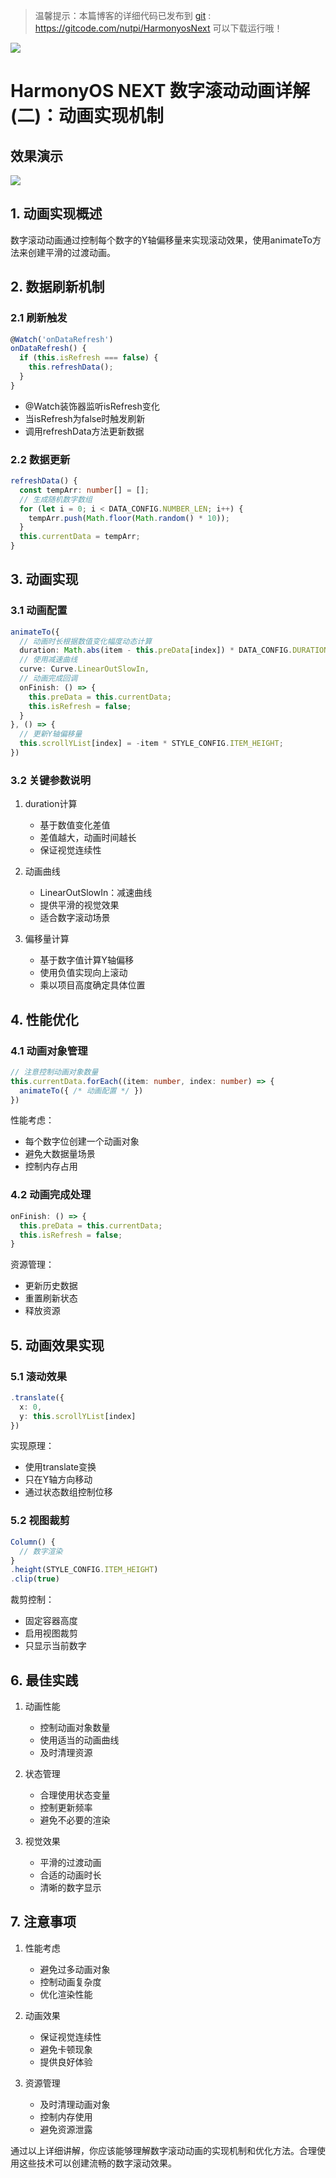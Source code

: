 > 温馨提示：本篇博客的详细代码已发布到 [git](https://gitcode.com/nutpi/HarmonyosNext) : https://gitcode.com/nutpi/HarmonyosNext 可以下载运行哦！

![](https://files.mdnice.com/user/47561/b12f1ff3-2264-4bc4-9b9c-8400ab272b20.png)

# HarmonyOS  NEXT 数字滚动动画详解(二)：动画实现机制
## 效果演示

![](https://files.mdnice.com/user/47561/3c439d97-e02c-4488-be35-fd0735537c95.gif)
## 1. 动画实现概述

数字滚动动画通过控制每个数字的Y轴偏移量来实现滚动效果，使用animateTo方法来创建平滑的过渡动画。

## 2. 数据刷新机制

### 2.1 刷新触发

```typescript
@Watch('onDataRefresh')
onDataRefresh() {
  if (this.isRefresh === false) {
    this.refreshData();
  }
}
```

- @Watch装饰器监听isRefresh变化
- 当isRefresh为false时触发刷新
- 调用refreshData方法更新数据

### 2.2 数据更新

```typescript
refreshData() {
  const tempArr: number[] = [];
  // 生成随机数字数组
  for (let i = 0; i < DATA_CONFIG.NUMBER_LEN; i++) {
    tempArr.push(Math.floor(Math.random() * 10));
  }
  this.currentData = tempArr;
}
```

## 3. 动画实现

### 3.1 动画配置

```typescript
animateTo({
  // 动画时长根据数值变化幅度动态计算
  duration: Math.abs(item - this.preData[index]) * DATA_CONFIG.DURATION_TIME,
  // 使用减速曲线
  curve: Curve.LinearOutSlowIn,
  // 动画完成回调
  onFinish: () => {
    this.preData = this.currentData;
    this.isRefresh = false;
  }
}, () => {
  // 更新Y轴偏移量
  this.scrollYList[index] = -item * STYLE_CONFIG.ITEM_HEIGHT;
})
```

### 3.2 关键参数说明

1. duration计算
   - 基于数值变化差值
   - 差值越大，动画时间越长
   - 保证视觉连续性

2. 动画曲线
   - LinearOutSlowIn：减速曲线
   - 提供平滑的视觉效果
   - 适合数字滚动场景

3. 偏移量计算
   - 基于数字值计算Y轴偏移
   - 使用负值实现向上滚动
   - 乘以项目高度确定具体位置

## 4. 性能优化

### 4.1 动画对象管理

```typescript
// 注意控制动画对象数量
this.currentData.forEach((item: number, index: number) => {
  animateTo({ /* 动画配置 */ })
})
```

性能考虑：
- 每个数字位创建一个动画对象
- 避免大数据量场景
- 控制内存占用

### 4.2 动画完成处理

```typescript
onFinish: () => {
  this.preData = this.currentData;
  this.isRefresh = false;
}
```

资源管理：
- 更新历史数据
- 重置刷新状态
- 释放资源

## 5. 动画效果实现

### 5.1 滚动效果

```typescript
.translate({ 
  x: 0, 
  y: this.scrollYList[index] 
})
```

实现原理：
- 使用translate变换
- 只在Y轴方向移动
- 通过状态数组控制位移

### 5.2 视图裁剪

```typescript
Column() {
  // 数字渲染
}
.height(STYLE_CONFIG.ITEM_HEIGHT)
.clip(true)
```

裁剪控制：
- 固定容器高度
- 启用视图裁剪
- 只显示当前数字

## 6. 最佳实践

1. 动画性能
   - 控制动画对象数量
   - 使用适当的动画曲线
   - 及时清理资源

2. 状态管理
   - 合理使用状态变量
   - 控制更新频率
   - 避免不必要的渲染

3. 视觉效果
   - 平滑的过渡动画
   - 合适的动画时长
   - 清晰的数字显示

## 7. 注意事项

1. 性能考虑
   - 避免过多动画对象
   - 控制动画复杂度
   - 优化渲染性能

2. 动画效果
   - 保证视觉连续性
   - 避免卡顿现象
   - 提供良好体验

3. 资源管理
   - 及时清理动画对象
   - 控制内存使用
   - 避免资源泄露

通过以上详细讲解，你应该能够理解数字滚动动画的实现机制和优化方法。合理使用这些技术可以创建流畅的数字滚动效果。
